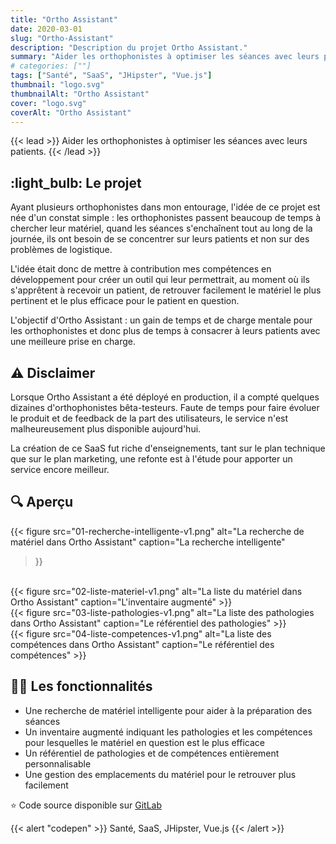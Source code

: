 ```yaml
---
title: "Ortho Assistant"
date: 2020-03-01
slug: "Ortho-Assistant"
description: "Description du projet Ortho Assistant."
summary: "Aider les orthophonistes à optimiser les séances avec leurs patients."
# categories: [""]
tags: ["Santé", "SaaS", "JHipster", "Vue.js"]
thumbnail: "logo.svg"
thumbnailAlt: "Ortho Assistant"
cover: "logo.svg"
coverAlt: "Ortho Assistant"
---
```


{{< lead >}}
Aider les orthophonistes à optimiser les séances avec leurs patients.
{{< /lead >}}

## :light_bulb: Le projet

Ayant plusieurs orthophonistes dans mon entourage, l'idée de ce projet est née d'un constat simple : 
les orthophonistes passent beaucoup de temps à chercher leur matériel, quand les séances s'enchaînent tout au long
de la journée, ils ont besoin de se concentrer sur leurs patients et non sur des problèmes de logistique.

L'idée était donc de mettre à contribution mes compétences en développement pour créer un outil qui leur permettrait,
au moment où ils s'apprêtent à recevoir un patient, de retrouver facilement le matériel le plus pertinent et
le plus efficace pour le patient en question.

L'objectif d'Ortho Assistant : un gain de temps et de charge mentale pour les orthophonistes et donc plus de temps
à consacrer à leurs patients avec une meilleure prise en charge.

## :warning: Disclaimer

Lorsque Ortho Assistant a été déployé en production, il a compté quelques dizaines d'orthophonistes bêta-testeurs.
Faute de temps pour faire évoluer le produit et de feedback de la part des utilisateurs, le service n'est
malheureusement plus disponible aujourd'hui.

La création de ce SaaS fut riche d'enseignements, tant sur le plan technique que sur le plan marketing,
une refonte est à l'étude pour apporter un service encore meilleur.

## :mag: Aperçu

{{< figure
src="01-recherche-intelligente-v1.png"
alt="La recherche de matériel dans Ortho Assistant"
caption="La recherche intelligente"
>}}
<br>
{{< figure
src="02-liste-materiel-v1.png"
alt="La liste du matériel dans Ortho Assistant"
caption="L'inventaire augmenté"
>}}
<br>
{{< figure
src="03-liste-pathologies-v1.png"
alt="La liste des pathologies dans Ortho Assistant"
caption="Le référentiel des pathologies"
>}}
<br>
{{< figure
src="04-liste-competences-v1.png"
alt="La liste des compétences dans Ortho Assistant"
caption="Le référentiel des compétences"
>}}

## :health_worker: Les fonctionnalités

* Une recherche de matériel intelligente pour aider à la préparation des séances
* Un inventaire augmenté indiquant les pathologies et les compétences pour lesquelles le matériel en question est le plus efficace
* Un référentiel de pathologies et de compétences entièrement personnalisable
* Une gestion des emplacements du matériel pour le retrouver plus facilement

:star: Code source disponible sur [GitLab](https://gitlab.com/atondoux/orthoassistant)

{{< alert "codepen" >}}
Santé, SaaS, JHipster, Vue.js
{{< /alert >}}
